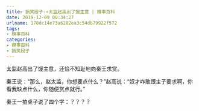 ```yaml
---
title: 搞笑段子->太监赵高出了馊主意 | 糗事百科
date: 2019-12-09 00:34:27
urlname: 170dc14e73a6202ea3c54db79922f572
tags: 
- 糗事百科
categories:
- 糗事百科
- 搞笑段子
---
```

太监赵高出了馊主意，还恰不知耻地向秦王求赏。

秦王说：“那么，赵太监，你想要点什么？”赵高说：“奴才咋敢跟主子要求啊，你看我缺点什么，你随便赏点就行。”

秦王一拍桌子说了四个字：？？？？


